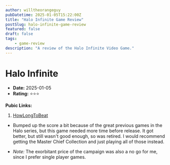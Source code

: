 ```yaml
---
author: willtheorangeguy
pubDatetime: 2025-01-05T15:22:00Z
title: "Halo Infinite Game Review"
postSlug: halo-infinite-game-review
featured: false
draft: false
tags:
    - game-review
description: "A review of the Halo Infinite Video Game."
---
```


# Halo Infinite

-   **Date:** 2025-01-05
-   **Rating:** ⭐⭐⭐

**Pubic Links:**

1. [HowLongToBeat](https://howlongtobeat.com/game/57454/reviews/u-lcskid/1)

-   Bumped up the score a bit because of the great previous games in the Halo series, but this game needed more time before release. It got better, but still wasn't good enough, so was retired. I would recommend getting the Master Chief Collection and just playing all of those instead.

-   _Note:_ The exorbitant price of the campaign was also a no go for me, since I prefer single player games.

